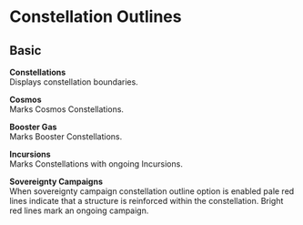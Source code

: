 # Constellation Outlines

## Basic
**Constellations**<br>
Displays constellation boundaries.

**Cosmos**<br>
Marks Cosmos Constellations.

**Booster Gas**<br>
Marks Booster Constellations.

**Incursions**<br>
Marks Constellations with ongoing Incursions.

**Sovereignty Campaigns**<br>
When sovereignty campaign constellation outline option is enabled pale red lines indicate that a structure is reinforced within the constellation. Bright red lines mark an ongoing campaign.
<!--stackedit_data:
eyJoaXN0b3J5IjpbMTY3ODcyMjgxMiwtOTU0MzcyMDAzLDcyMD
Y4NTQyMiw4NTEzMjEyNyw2NDE3MzA2NTZdfQ==
-->